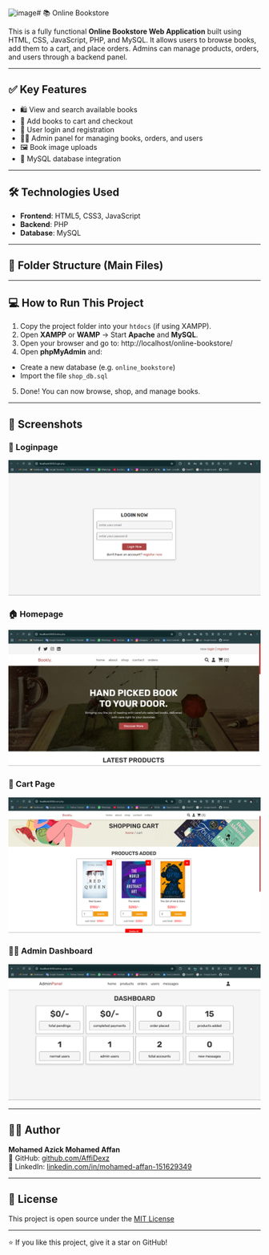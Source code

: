 ![image](https://github.com/user-attachments/assets/aaff0655-a48d-42ff-94cb-72a77aeec21d)# 📚 Online Bookstore

This is a fully functional **Online Bookstore Web Application** built using HTML, CSS, JavaScript, PHP, and MySQL. It allows users to browse books, add them to a cart, and place orders. Admins can manage products, orders, and users through a backend panel.

---

## ✅ Key Features

- 🛍️ View and search available books
- 🛒 Add books to cart and checkout
- 🔐 User login and registration
- 👨‍💼 Admin panel for managing books, orders, and users
- 🖼️ Book image uploads
- 📂 MySQL database integration

---

## 🛠️ Technologies Used

- **Frontend**: HTML5, CSS3, JavaScript
- **Backend**: PHP
- **Database**: MySQL

---

## 📂 Folder Structure (Main Files)


---

## 💻 How to Run This Project

1. Copy the project folder into your `htdocs` (if using XAMPP).
2. Open **XAMPP** or **WAMP** → Start **Apache** and **MySQL**.
3. Open your browser and go to: http://localhost/online-bookstore/
4. Open **phpMyAdmin** and:
- Create a new database (e.g. `online_bookstore`)
- Import the file `shop_db.sql`
5. Done! You can now browse, shop, and manage books.

---

## 📸 Screenshots

### 🔐 Loginpage
![Loginpage](screenshots/Loginpage.png)

### 🏠 Homepage
![Homepage](screenshots/homepage.png)

### 🛒 Cart Page
![Cart](screenshots/cart.png)

### 🧑‍💼 Admin Dashboard
![Admin Panel](screenshots/admin.png)

---

## 🙋‍♂️ Author

**Mohamed Azick Mohamed Affan**  
🔗 GitHub: [github.com/AffiDexz](https://github.com/AffiDexz)  
🔗 LinkedIn: [linkedin.com/in/mohamed-affan-151629349](https://linkedin.com/in/mohamed-affan-151629349)

---

## 📜 License

This project is open source under the [MIT License](LICENSE)

---

⭐ If you like this project, give it a star on GitHub!

